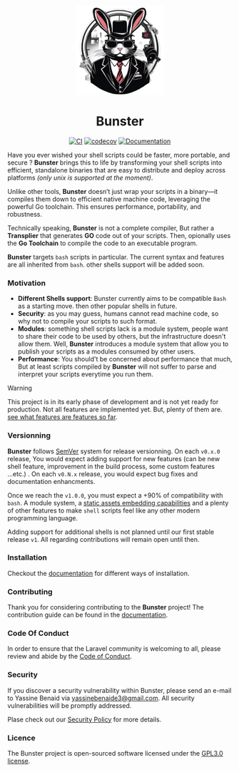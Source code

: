 <div align="center">
    <img width="200" src="./docs/public/logo.png"/>

# Bunster

</div>

<div align="center">

[![CI](https://github.com/yassinebenaid/bunster/actions/workflows/ci.yml/badge.svg)](https://github.com/yassinebenaid/bunster/actions/workflows/ci.yml)
[![codecov](https://codecov.io/gh/yassinebenaid/bunster/graph/badge.svg?token=56Vp2OyU5t)](https://codecov.io/gh/yassinebenaid/bunster)
[![Documentation](https://img.shields.io/badge/Documentation-e57884?logo=BookStack&logoColor=9c2e5c)](https://bunster.netlify.app)

</div>

Have you ever wished your shell scripts could be faster, more portable, and secure ? **Bunster** brings this to life by transforming your shell scripts into efficient, standalone binaries that are easy to distribute and deploy across platforms _(only unix is supported at the moment)_.

Unlike other tools, **Bunster** doesn’t just wrap your scripts in a binary—it compiles them down to efficient native machine code, leveraging the powerful Go toolchain. This ensures performance, portability, and robustness.

Technically speaking, **Bunster** is not a complete compiler, But rather a **Transplier** that generates **GO** code out of your scripts. Then, opionally uses the **Go Toolchain** to compile the code to an executable program.

**Bunster** targets `bash` scripts in particular. The current syntax and features are all inherited from `bash`. other shells support will be added soon.

### Motivation
- **Different Shells support**: Bunster currently aims to be compatible `Bash` as a starting move. then other popular shells in future.
- **Security**: as you may guess, humans cannot read machine code, so why not to compile your scripts to such format.
- **Modules**: something shell scripts lack is a module system, people want to share their code to be used by others, but the infrastructure doesn't allow them. Well, **Bunster** introduces a module system that allow you to publish your scripts as a modules consumed by other users.
- **Performance**: You should't be concerned about performance that much, But at least scripts compiled by **Bunster** will not suffer to parse and interpret
your scripts everytime you run them.

> [!WARNING]
> This project is in its early phase of development and is not yet ready for production. Not all features are implemented yet. But, plenty of them are. [see what features are features so far](https://bunster.netlify.app/supported-features.html).

### Versionning
**Bunster** follows [SemVer](https://semver.org/) system for release versionning. On each `v0.x.0` release, You would expect adding support for new features (can be new shell feature, improvement in the build process, some custom features ...etc.) . On each `v0.N.x` release, you would expect bug fixes and documentation enhancments.

Once we reach the `v1.0.0`, you must expect a +90% of compatibility with `bash`. A module system, a [static assets embedding capabilities](https://pkg.go.dev/embed) and a plenty of other features to make `shell` scripts feel like any other modern programming language.

Adding support for additional shells is not planned until our first stable release `v1`. All regarding contributions will remain open until then.

### Installation
Checkout the [documentation](https://bunster.netlify.app) for different ways of installation.

### Contributing
Thank you for considering contributing to the **Bunster** project! The contribution guide can be found in the [documentation](https://bunster.netlify.app).

### Code Of Conduct
In order to ensure that the Laravel community is welcoming to all, please review and abide by the [Code of Conduct](https://github.com/yassinebenaid/bunster/tree/master/CODE_OF_CONDUCT.md).

### Security
If you discover a security vulnerability within Bunster, please send an e-mail to Yassine Benaid via yassinebenaide3@gmail.com. All security vulnerabilities will be promptly addressed.

Plase check out our [Security Policy](https://github.com/yassinebenaid/bunster/tree/master/SECURITY.md) for more details.

### Licence
The Bunster project is open-sourced software licensed under the [GPL3.0 license](https://www.gnu.org/licenses/gpl-3.0.en.html).
